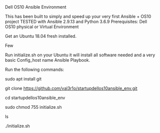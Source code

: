 Dell OS10 Ansible Environment

This has been built to simply and speed up your very first Ansible + OS10 project
TESTED with Ansible 2.9.13 and Python 3.6.9
Prerequisites: Dell OS10 physical or Virtual Environment

Get an Ubuntu 18.04 fresh installed.

Few 

Run initialize.sh on your Ubuntu it will install all software needed and a very basic Config_host name Ansible Playbook. 

Run the following commands:

sudo apt install git

git clone https://github.com/val3r1o/startupdellos10ansible_env.git

cd startupdellos10ansible_env

sudo chmod 755 initialize.sh

ls

./initialize.sh
